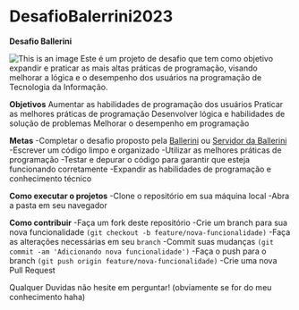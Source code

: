 # DesafioBalerrini2023


**Desafio Ballerini**

![This is an image](https://gifdb.com/images/thumbnail/fbi-giga-chad-sigma-male-green-grid-glow-soelz5u8obbi48h8.gif)
Este é um projeto de desafio que tem como objetivo expandir e praticar as mais altas práticas de programação, visando melhorar a lógica e o desempenho dos usuários na programação de Tecnologia da Informação.

**Objetivos**
Aumentar as habilidades de programação dos usuários
Praticar as melhores práticas de programação
Desenvolver lógica e habilidades de solução de problemas
Melhorar o desempenho em programação

**Metas**
-Completar o desafio proposto pela [Ballerini](https://discord.gg/ballerini) ou [Servidor da Ballerini](https://discord.gg/ballerini)
-Escrever um código limpo e organizado
-Utilizar as melhores práticas de programação
-Testar e depurar o código para garantir que esteja funcionando corretamente
-Expandir as habilidades de programação e conhecimento técnico

**Como executar o projetos**
-Clone o repositório em sua máquina local
-Abra a pasta em seu navegador

**Como contribuir**
-Faça um fork deste repositório
-Crie um branch para sua nova funcionalidade `(git checkout -b feature/nova-funcionalidade)`
-Faça as alterações necessárias em seu `branch`
-Commit suas mudanças `(git commit -am 'Adicionando nova funcionalidade')`
-Faça o push para o branch `(git push origin feature/nova-funcionalidade)`
-Crie uma nova Pull Request

Qualquer Duvidas não hesite em perguntar! (obviamente se for do meu conhecimento haha)
